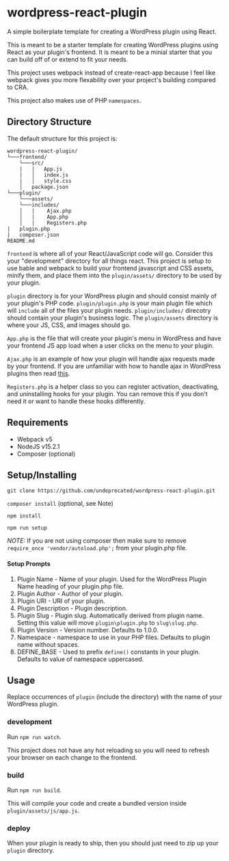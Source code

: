 # wordpress-react-plugin

A simple boilerplate template for creating a WordPress plugin using React.

This is meant to be a starter template for creating WordPress plugins using React as your plugin's frontend. It is meant to be a minial starter that you can build off of or extend to fit your needs.

This project uses webpack instead of create-react-app because I feel like webpack gives you more flexability over your project's building compared to CRA.

This project also makes use of PHP `namespaces`.

## Directory Structure

The default structure for this project is:

```
wordpress-react-plugin/
└───frontend/
    └───src/
    |   │   App.js
    |   │   index.js
    |   │   style.css
    │   package.json
└───plugin/
    └───assets/
    └───includes/
    │   |    Ajax.php
    │   |    App.php
    │   |    Registers.php
|   plugin.php
|   composer.json
README.md
```

`frontend` is where all of your React/JavaScript code will go. Consider this your "development" directory for all things react. This project is setup to use bable and webpack to build your frontend javascript and CSS assets, minify them, and place them into the `plugin/assets/` directory to be used by your plugin.

`plugin` directory is for your WordPress plugin and should consist mainly of your plugin's PHP code. `plugin/plugin.php` is your main plugin file which will `include` all of the files your plugin needs. `plugin/includes/` direcotry should contain your plugin's business logic. The `plugin/assets` directory is where your JS, CSS, and images should go.

`App.php` is the file that will create your plugin's menu in WordPress and have your frontend JS app load when a user clicks on the menu to your plugin.

`Ajax.php` is an example of how your plugin will handle ajax requests made by your frontend. If you are unfamiliar with how to handle ajax in WordPress plugins then read [this](https://codex.wordpress.org/AJAX_in_Plugins).

`Registers.php` is a helper class so you can register activation, deactivating, and uninstalling hooks for your plugin. You can remove this if you don't need it or want to handle these hooks differently.

## Requirements

- Webpack v5
- NodeJS v15.2.1
- Composer (optional)

## Setup/Installing

`git clone https://github.com/undeprecated/wordpress-react-plugin.git`

`composer install` (optional, see Note)

`npm install`

`npm run setup`

*NOTE:* If you are not using composer then make sure to remove `require_once 'vendor/autoload.php';` from your plugin.php file.


#### Setup Prompts

1. Plugin Name - Name of your plugin. Used for the WordPress Plugin Name heading of your plugin.php file.
1. Plugin Author - Author of your plugin.
1. Plugin URI - URI of your plugin.
1. Plugin Description - Plugin description.
1. Plugin Slug - Plugin slug. Automatically derived from plugin name. Setting this value will move `plugin\plugin.php` to `slug\slug.php`.
1. Plugin Version - Version number. Defaults to 1.0.0.
1. Namespace - namespace to use in your PHP files. Defaults to plugin name without spaces.
1. DEFINE_BASE - Used to prefix `define()` constants in your plugin. Defaults to value of namespace uppercased.

## Usage

Replace occurrences of `plugin` (include the directory) with the name of your WordPress plugin.

### development

Run `npm run watch`.

This project does not have any hot reloading so you will need to refresh your browser on each change to the frontend.

### build

Run `npm run build`.

This will compile your code and create a bundled version inside `plugin/assets/js/app.js`.

### deploy

When your plugin is ready to ship, then you should just need to zip up your `plugin` directory.